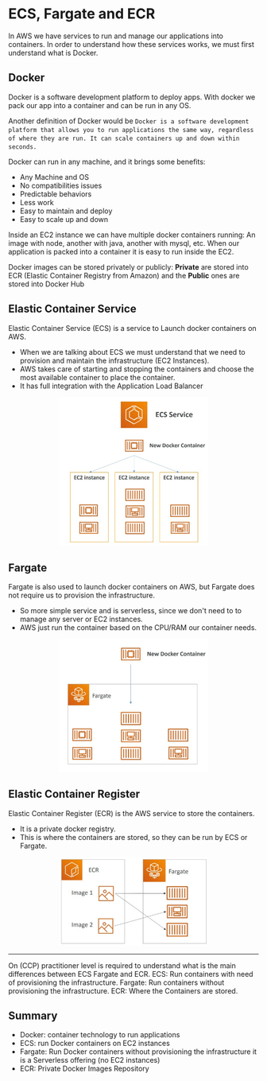# ECS, Fargate and ECR

In AWS we have services to run and manage our applications into containers. In order to understand how these services works, we must first understand what is Docker.

## Docker

Docker is a software development platform to deploy apps. With docker we pack our app into a container and can be run in any OS.

Another definition of Docker would be `Docker is a software development platform that allows you to run applications the same way, regardless of where they are run. It can scale containers up and down within seconds.`

Docker can run in any machine, and it brings some benefits:

- Any Machine and OS
- No compatibilities issues
- Predictable behaviors
- Less work
- Easy to maintain and deploy
- Easy to scale up and down

Inside an EC2 instance we can have multiple docker containers running: An image with node, another with java, another with mysql, etc. When our application is packed into a container it is easy to run inside the EC2.

Docker images can be stored privately or publicly: **Private** are stored into ECR (Elastic Container Registry from Amazon) and the **Public** ones are stored into Docker Hub

## Elastic Container Service

Elastic Container Service (ECS) is a service to Launch docker containers on AWS.

- When we are talking about ECS we must understand that we need to provision and maintain the infrastructure (EC2 Instances).
- AWS takes care of starting and stopping the containers and choose the most available container to place the container.
- It has full integration with the Application Load Balancer

<p align="center" width="100%"><img src="assets/ecs.jpg" alt="ecs" width="300"/></p>

## Fargate

Fargate is also used to launch docker containers on AWS, but Fargate does not require us to provision the infrastructure.

- So more simple service and is serverless, since we don't need to to manage any server or EC2 instances.
- AWS just run the container based on the CPU/RAM our container needs.

<p align="center" width="100%"><img src="assets/fargate.jpg" alt="fargate" width="300"/></p>

## Elastic Container Register

Elastic Container Register (ECR) is the AWS service to store the containers.

- It is a private docker registry.
- This is where the containers are stored, so they can be run by ECS or Fargate.

<p align="center" width="100%"><img src="assets/ecr.jpg" alt="ecr" width="300"/></p>

---

On (CCP) practitioner level is required to understand what is the main differences between ECS Fargate and ECR.
ECS: Run containers with need of provisioning the infrastructure.
Fargate: Run containers without provisioning the infrastructure.
ECR: Where the Containers are stored.

## Summary

- Docker: container technology to run applications
- ECS: run Docker containers on EC2 instances
- Fargate: Run Docker containers without provisioning the infrastructure it is a Serverless offering (no EC2 instances)
- ECR: Private Docker Images Repository
